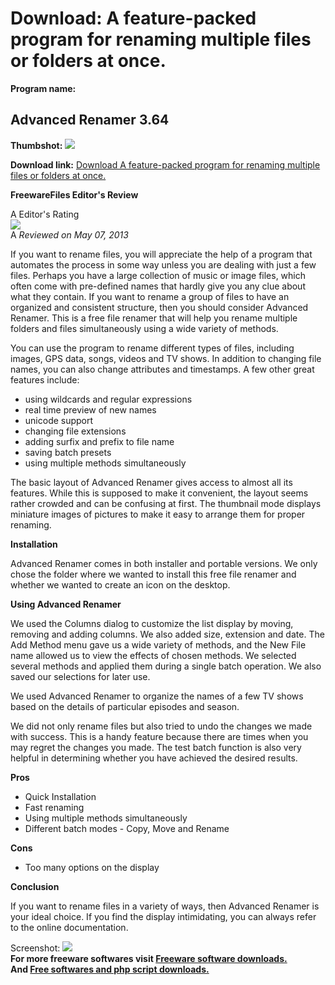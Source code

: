 # Download: A feature-packed program for renaming multiple files or folders at once.

**Program name:**

## Advanced Renamer 3.64

  
**Thumbshot:** ![](http://www.freewarefiles.com/screenshot/advrenamer3_md.jpg)   
  
**Download link:** [Download A feature-packed program for renaming multiple files or folders at once.](http://freesoftwares.boysofts.com/Advanced-Renamer_program_39630.html)  
  


**FreewareFiles Editor's Review**  
  


A Editor's Rating  
![](http://www.freewarefiles.com/images/rating/5.gif)  
A _Reviewed on May 07, 2013_  
  
If you want to rename files, you will appreciate the help of a program that automates the process in some way unless you are dealing with just a few files. Perhaps you have a large collection of music or image files, which often come with pre-defined names that hardly give you any clue about what they contain. If you want to rename a group of files to have an organized and consistent structure, then you should consider Advanced Renamer. This is a free file renamer that will help you rename multiple folders and files simultaneously using a wide variety of methods. 

You can use the program to rename different types of files, including images, GPS data, songs, videos and TV shows. In addition to changing file names, you can also change attributes and timestamps. A few other great features include:

  * using wildcards and regular expressions 
  * real time preview of new names 
  * unicode support 
  * changing file extensions 
  * adding surfix and prefix to file name 
  * saving batch presets 
  * using multiple methods simultaneously 

The basic layout of Advanced Renamer gives access to almost all its features. While this is supposed to make it convenient, the layout seems rather crowded and can be confusing at first. The thumbnail mode displays miniature images of pictures to make it easy to arrange them for proper renaming.

**Installation**

Advanced Renamer comes in both installer and portable versions. We only chose the folder where we wanted to install this free file renamer and whether we wanted to create an icon on the desktop.

**Using Advanced Renamer**

We used the Columns dialog to customize the list display by moving, removing and adding columns. We also added size, extension and date. The Add Method menu gave us a wide variety of methods, and the New File name allowed us to view the effects of chosen methods. We selected several methods and applied them during a single batch operation. We also saved our selections for later use.

We used Advanced Renamer to organize the names of a few TV shows based on the details of particular episodes and season.

We did not only rename files but also tried to undo the changes we made with success. This is a handy feature because there are times when you may regret the changes you made. The test batch function is also very helpful in determining whether you have achieved the desired results.

**Pros**

  * Quick Installation 
  * Fast renaming 
  * Using multiple methods simultaneously 
  * Different batch modes - Copy, Move and Rename 

**Cons**

  * Too many options on the display 

**Conclusion**

If you want to rename files in a variety of ways, then Advanced Renamer is your ideal choice. If you find the display intimidating, you can always refer to the online documentation. 

  
  
Screenshot: ![](http://www.freewarefiles.com/screenshot/advrenamer3.jpg)   
**For more freeware softwares visit [Freeware software downloads.](http://freesoftwares.boysofts.com/)**   
**And [Free softwares and php script downloads.](http://www.boysofts.com/)**
